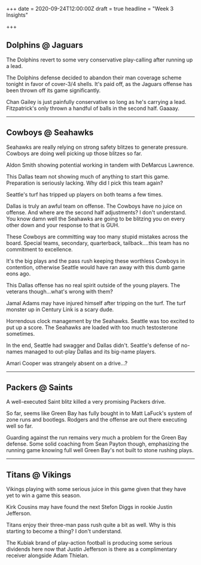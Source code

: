 +++
date = 2020-09-24T12:00:00Z
draft = true
headline = "Week 3 Insights"

+++
## Dolphins @ Jaguars

The Dolphins revert to some very conservative play-calling after running up a lead.

The Dolphins defense decided to abandon their man coverage scheme tonight in favor of cover-3/4 shells. It's paid off, as the Jaguars offense has been thrown off its game significantly.

Chan Gailey is just painfully conservative so long as he's carrying a lead. Fitzpatrick's only thrown a handful of balls in the second half. Gaaaay.

***

## Cowboys @ Seahawks

Seahawks are really relying on strong safety blitzes to generate pressure. Cowboys are doing well picking up those blitzes so far.

Aldon Smith showing potential working in tandem with DeMarcus Lawrence.

This Dallas team not showing much of anything to start this game. Preparation is seriously lacking. Why did I pick this team again?

Seattle's turf has tripped up players on both teams a few times.

Dallas is truly an awful team on offense. The Cowboys have no juice on offense. And where are the second half adjustments? I don't understand. You know damn well the Seahawks are going to be blitzing you on every other down and your response to that is GUH.

These Cowboys are committing way too many stupid mistakes across the board. Special teams, secondary, quarterback, tailback....this team has no commitment to excellence.

It's the big plays and the pass rush keeping these worthless Cowboys in contention, otherwise Seattle would have ran away with this dumb game eons ago.

This Dallas offense has no real spirit outside of the young players. The veterans though...what's wrong with them?

Jamal Adams may have injured himself after tripping on the turf. The turf monster up in Century Link is a scary dude.

Horrendous clock management by the Seahawks. Seattle was too excited to put up a score. The Seahawks are loaded with too much testosterone sometimes.

In the end, Seattle had swagger and Dallas didn't. Seattle's defense of no-names managed to out-play Dallas and its big-name players.

Amari Cooper was strangely absent on a drive...?

***

## Packers @ Saints

A well-executed Saint blitz killed a very promising Packers drive.

So far, seems like Green Bay has fully bought in to Matt LaFuck's system of zone runs and bootlegs. Rodgers and the offense are out there executing well so far.

Guarding against the run remains very much a problem for the Green Bay defense. Some solid coaching from Sean Payton though, emphasizing the running game knowing full well Green Bay's not built to stone rushing plays.

***

## Titans @ Vikings

Vikings playing with some serious juice in this game given that they have yet to win a game this season.

Kirk Cousins may have found the next Stefon Diggs in rookie Justin Jefferson.

Titans enjoy their three-man pass rush quite a bit as well. Why is this starting to become a thing? I don't understand.

The Kubiak brand of play-action football is producing some serious dividends here now that Justin Jefferson is there as a complimentary receiver alongside Adam Thielan.
